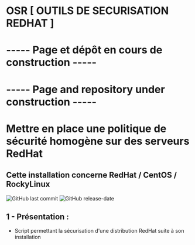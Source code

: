 # OSR [ OUTILS DE SECURISATION REDHAT ]  
#  
#  
# **----- Page et dépôt en cours de construction -----** 
# **----- Page and repository under construction -----**
#  
#  
# Mettre en place une politique de sécurité homogène sur des serveurs RedHat  
## Cette installation concerne RedHat / CentOS / RockyLinux  
![GitHub last commit](https://img.shields.io/github/last-commit/yakisyst3m/OSR-Outils_de_Securisation_RedHat) ![GitHub release-date](https://img.shields.io/github/release-date/yakisyst3m/Outils_de_Securisation_RedHat)

## 1 - Présentation :  
- Script permettant la sécurisation d'une distribution RedHat suite à son installation  


